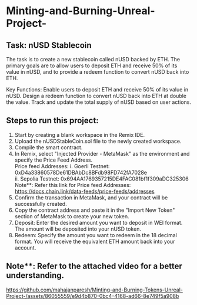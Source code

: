 # Minting-and-Burning-Unreal-Project-
## Task: nUSD Stablecoin
The task is to create a new stablecoin called nUSD backed by ETH. The primary goals are to allow users to deposit ETH and receive 50% of its value in nUSD, and to provide a redeem function to convert nUSD back into ETH.

Key Functions:
Enable users to deposit ETH and receive 50% of its value in nUSD.
Design a redeem function to convert nUSD back into ETH at double the value.
Track and update the total supply of nUSD based on user actions.

## Steps to run this project:
1. Start by creating a blank workspace in the Remix IDE.
2. Upload the nUSDStableCoin.sol file to the newly created workspace.
3. Compile the smart contract.
4. In Remix, select "Injected Provider - MetaMask" as the environment and specify the Price Feed Address.<br/>
   Price feed Addresses: i. Goerli Testnet: 0xD4a33860578De61DBAbDc8BFdb98FD742fA7028e <br/>
                         ii. Sepolia Testnet: 0x694AA1769357215DE4FAC081bf1f309aDC325306<br/>
   Note**: Refer this link for Price feed Addresses: https://docs.chain.link/data-feeds/price-feeds/addresses             
6. Confirm the transaction in MetaMask, and your contract will be successfully created.
7. Copy the contract address and paste it in the "Import New Token" section of MetaMask to create your new token.
8. Deposit: Enter the desired amount you want to deposit in WEI format. The amount will be deposited into your nUSD token.
9. Redeem: Specify the amount you want to redeem in the 18 decimal format. You will receive the equivalent ETH amount back into your account.

## Note**: Refer to the attached video for a better understanding.
https://github.com/mahajanparesh/Minting-and-Burning-Tokens-Unreal-Project-/assets/86055559/e9d4b870-0bc4-4168-ad66-8e749f5a908b

